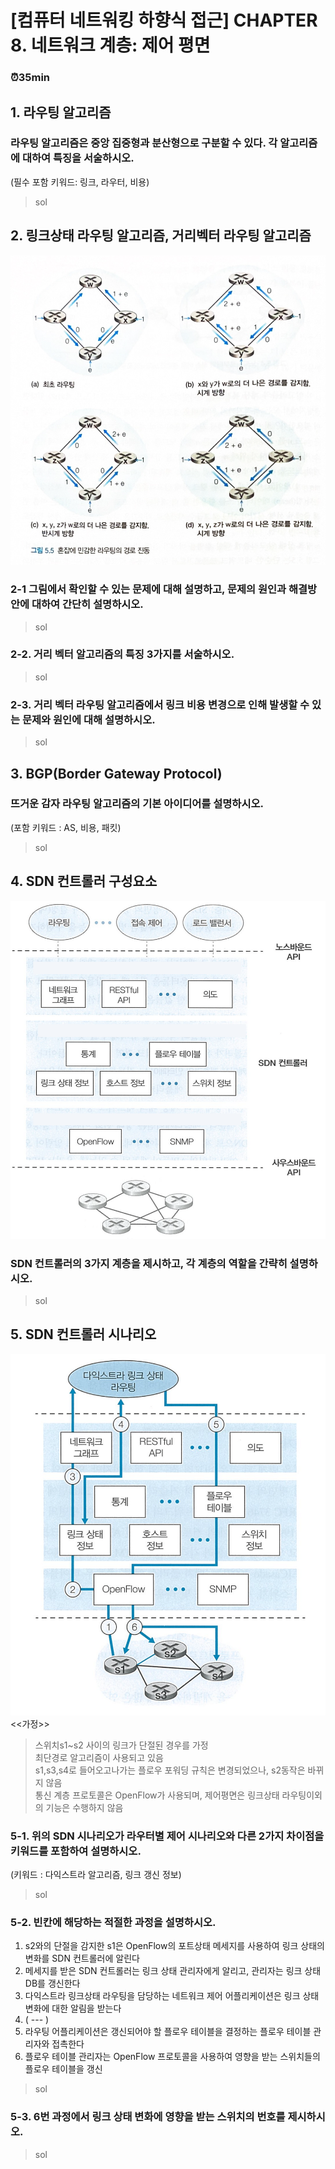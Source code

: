 # [컴퓨터 네트워킹 하향식 접근] CHAPTER 8. 네트워크 계층: 제어 평면

### ⏰35min

## 1. 라우팅 알고리즘
### 라우팅 알고리즘은 중앙 집중형과 분산형으로 구분할 수 있다. 각 알고리즘에 대하여 특징을 서술하시오.
(필수 포함 키워드: 링크, 라우터, 비용)

> sol

## 2. 링크상태 라우팅 알고리즘, 거리벡터 라우팅 알고리즘
![](./img/image1.png)
### 2-1 그림에서 확인할 수 있는 문제에 대해 설명하고, 문제의 원인과 해결방안에 대하여 간단히 설명하시오.
> sol

### 2-2. 거리 벡터 알고리즘의 특징 3가지를 서술하시오.
> sol

### 2-3. 거리 벡터 라우팅 알고리즘에서 링크 비용 변경으로 인해 발생할 수 있는 문제와 원인에 대해 설명하시오.
> sol

## 3. BGP(Border Gateway Protocol)
### 뜨거운 감자 라우팅 알고리즘의 기본 아이디어를 설명하시오.
(포함 키워드 : AS, 비용, 패킷)
> sol


## 4. SDN 컨트롤러 구성요소
![](./img/image3.png)
### SDN 컨트롤러의 3가지 계층을 제시하고, 각 계층의 역할을 간략히 설명하시오.
> sol


## 5. SDN 컨트롤러 시나리오
![](./img/image2.png)
<<가정>>
> 스위치s1~s2 사이의 링크가 단절된 경우를 가정<br>
> 최단경로 알고리즘이 사용되고 있음<br>
> s1,s3,s4로 들어오고나가는 플로우 포워딩 규칙은 변경되었으나, s2동작은 바뀌지 않음<br>
> 통신 계층 프로토콜은 OpenFlow가 사용되며, 제어평면은 링크상태 라우팅이외의 기능은 수행하지 않음<br>

### 5-1. 위의 SDN 시나리오가 라우터별 제어 시나리오와 다른 2가지 차이점을 키워드를 포함하여 설명하시오.
(키워드 : 다익스트라 알고리즘, 링크 갱신 정보)
> sol

### 5-2. 빈칸에 해당하는 적절한 과정을 설명하시오.
1. s2와의 단절을 감지한 s1은 OpenFlow의 포트상태 메세지를 사용하여 링크 상태의 변화를 SDN 컨트롤러에 알린다
2. 메세지를 받은 SDN 컨트롤러는 링크 상태 관리자에게 알리고, 관리자는 링크 상태 DB를 갱신한다
3. 다익스트라 링크상태 라우팅을 담당하는 네트워크 제어 어플리케이션은 링크 상태 변화에 대한 알림을 받는다
4. ( --- )
5. 라우팅 어플리케이션은 갱신되어야 할 플로우 테이블을 결정하는 플로우 테이블 관리자와 접촉한다
6. 플로우 테이블 관리자는 OpenFlow 프로토콜을 사용하여 영향을 받는 스위치들의 플로우 테이블을 갱신
> sol

### 5-3. 6번 과정에서 링크 상태 변화에 영향을 받는 스위치의 번호를 제시하시오.
> sol

